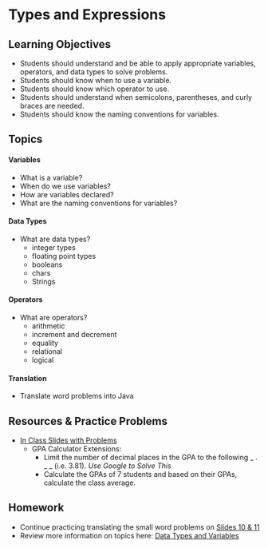 # Types and Expressions

## Learning Objectives

- Students should understand and be able to apply appropriate variables, operators, and data types to solve problems.
- Students should know when to use a variable.
- Students should know which operator to use.
- Students should understand when semicolons, parentheses, and curly braces are needed.
- Students should know the naming conventions for variables.

## Topics
#### Variables

- What is a variable?
- When do we use variables?
- How are variables declared?
- What are the naming conventions for variables?

#### Data Types

- What are data types?
  - integer types
  - floating point types
  - booleans
  - chars
  - Strings

#### Operators

- What are operators?
  - arithmetic
  - increment and decrement
  - equality
  - relational
  - logical
  
#### Translation

- Translate word problems into Java

## Resources & Practice Problems

- [In Class Slides with Problems](https://wecancodeit.github.io/java-slides/fundamentals/operators-and-expressions/)
  - GPA Calculator Extensions:
    - Limit the number of decimal places in the GPA to the following _ . _ _ (i.e. 3.81). *Use Google to Solve This*
    - Calculate the GPAs of 7 students and based on their GPAs, calculate the class average.

## Homework
- Continue practicing translating the small word problems on [Slides 10 & 11](https://docs.google.com/presentation/d/1BEdLuG3_ucGoOnatinjJfwA6U18IxHjCrLGvnfWYi7s/edit?usp=sharing)
- Review more information on topics here: [Data Types and Variables](https://docs.google.com/a/wecancodeit.org/presentation/d/1fv1Sff-2CgcapULaRcBdGhMs1TTdTcX01etXm4bc_6I/edit?usp=sharing)



  
